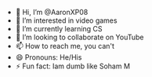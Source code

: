 - 👋 Hi, I’m @AaronXP08
- 👀 I’m interested in video games
- 🌱 I’m currently learning CS
- 💞️ I’m looking to collaborate on YouTube
- 📫 How to reach me, you can't
- 😄 Pronouns: He/His
- ⚡ Fun fact: Iam dumb like Soham M

<!---
AaronXP08/AaronXP08 is a ✨ special ✨ repository because its `README.md` (this file) appears on your GitHub profile.
You can click the Preview link to take a look at your changes.
--->
